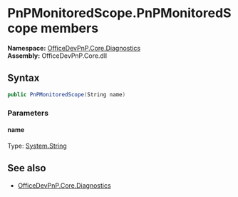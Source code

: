 # PnPMonitoredScope.PnPMonitoredScope members 
**Namespace:** [OfficeDevPnP.Core.Diagnostics](OfficeDevPnP.Core.Diagnostics.md)  
**Assembly:** OfficeDevPnP.Core.dll  
## Syntax
```C#
public PnPMonitoredScope(String name)
```
### Parameters
#### name
Type: [System.String](System.String.md) 
#### 
## See also
- [OfficeDevPnP.Core.Diagnostics](OfficeDevPnP.Core.Diagnostics.md)
